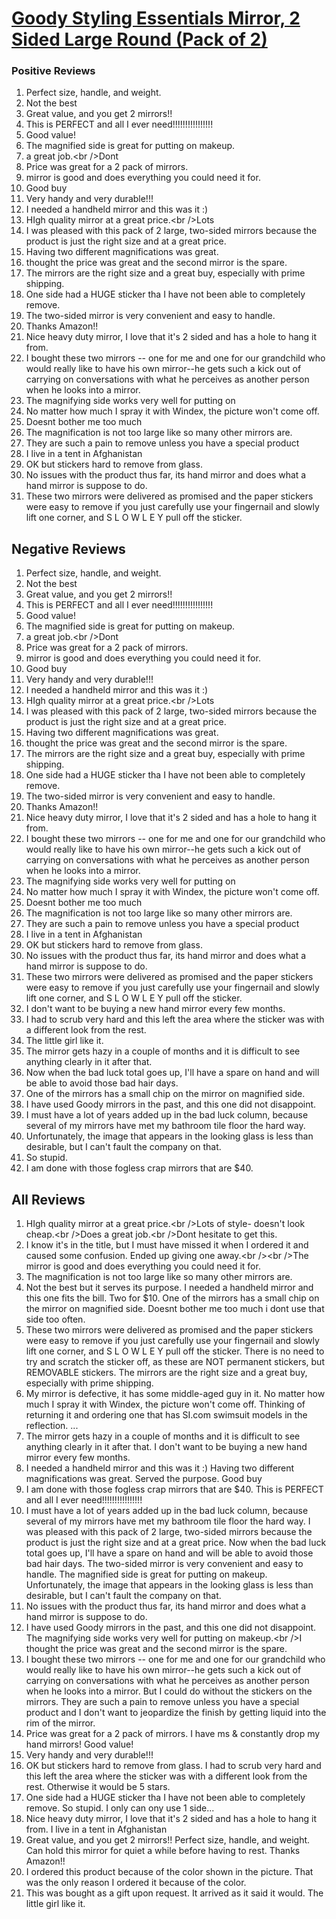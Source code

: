 # [Goody Styling Essentials Mirror, 2 Sided Large Round (Pack of 2)](https://products.checkmycream.com/products/Goody-Styling-Essentials-Mirror-2-Sided-Large-Round-(Pack-of-2).html)

### Positive Reviews

<ol>
      <li>Perfect size, handle, and weight.</li>
      <li>Not the best</li>
      <li>Great value, and you get 2 mirrors!!</li>
      <li>This is PERFECT and all I ever need!!!!!!!!!!!!!!!!</li>
      <li>Good value!</li>
      <li>The magnified side is great for putting on makeup.  </li>
      <li>a great job.&lt;br /&gt;Dont</li>
      <li>Price was great for a 2 pack of mirrors.</li>
      <li>mirror is good and does everything you could need it for.</li>
      <li>Good buy</li>
      <li>Very handy and very durable!!!</li>
      <li>I needed a handheld mirror and this was it :)  </li>
      <li>HIgh quality mirror at a great price.&lt;br /&gt;Lots</li>
      <li>I was pleased with this pack of 2 large, two-sided mirrors because the product is just the right size and at a great price.  </li>
      <li>Having two different magnifications was great.</li>
      <li>thought the price was great and the second mirror is the spare.</li>
      <li>The mirrors are the right size and a great buy, especially with prime shipping.</li>
      <li>One side had a HUGE sticker tha I have not been able to completely remove.</li>
      <li>The two-sided mirror is very convenient and easy to handle.  </li>
      <li>Thanks Amazon!!</li>
      <li>Nice heavy duty mirror, I love that it&#x27;s 2 sided and has a hole to hang it from.</li>
      <li>I bought these two mirrors -- one for me and one for our grandchild who would really like to have his own mirror--he gets such a kick out of carrying on conversations with what he perceives as another person when he looks into a mirror.  </li>
      <li>The magnifying side works very well for putting on</li>
      <li>No matter how much I spray it with Windex, the picture won&#x27;t come off.</li>
      <li>Doesnt bother me too much</li>
      <li>The magnification is not too large like so many other mirrors are.</li>
      <li>They are such a pain to remove unless you have a special product</li>
      <li>I live in a tent in Afghanistan</li>
      <li>OK but stickers hard to remove from glass.</li>
      <li>No issues with the product thus far, its hand mirror and does what a hand mirror is suppose to do.</li>
      <li>These two mirrors were delivered as promised and the paper stickers were easy to remove if you just carefully use your fingernail and slowly lift one corner, and S L O W L E Y pull off the sticker.  </li>
</ol>


<h2>Negative Reviews</h2>
<ol>
<li> Perfect size, handle, and weight.</li>
<li> Not the best</li>
<li> Great value, and you get 2 mirrors!!</li>
<li> This is PERFECT and all I ever need!!!!!!!!!!!!!!!!</li>
<li> Good value!</li>
<li> The magnified side is great for putting on makeup.  </li>
<li> a great job.&lt;br /&gt;Dont</li>
<li> Price was great for a 2 pack of mirrors.</li>
<li> mirror is good and does everything you could need it for.</li>
<li> Good buy</li>
<li> Very handy and very durable!!!</li>
<li> I needed a handheld mirror and this was it :)  </li>
<li> HIgh quality mirror at a great price.&lt;br /&gt;Lots</li>
<li> I was pleased with this pack of 2 large, two-sided mirrors because the product is just the right size and at a great price.  </li>
<li> Having two different magnifications was great.</li>
<li> thought the price was great and the second mirror is the spare.</li>
<li> The mirrors are the right size and a great buy, especially with prime shipping.</li>
<li> One side had a HUGE sticker tha I have not been able to completely remove.</li>
<li> The two-sided mirror is very convenient and easy to handle.  </li>
<li> Thanks Amazon!!</li>
<li> Nice heavy duty mirror, I love that it&#x27;s 2 sided and has a hole to hang it from.</li>
<li> I bought these two mirrors -- one for me and one for our grandchild who would really like to have his own mirror--he gets such a kick out of carrying on conversations with what he perceives as another person when he looks into a mirror.  </li>
<li> The magnifying side works very well for putting on</li>
<li> No matter how much I spray it with Windex, the picture won&#x27;t come off.</li>
<li> Doesnt bother me too much</li>
<li> The magnification is not too large like so many other mirrors are.</li>
<li> They are such a pain to remove unless you have a special product</li>
<li> I live in a tent in Afghanistan</li>
<li> OK but stickers hard to remove from glass.</li>
<li> No issues with the product thus far, its hand mirror and does what a hand mirror is suppose to do.</li>
<li> These two mirrors were delivered as promised and the paper stickers were easy to remove if you just carefully use your fingernail and slowly lift one corner, and S L O W L E Y pull off the sticker.  </li>
<li> I don&#x27;t want to be buying a new hand mirror every few months.</li>
<li> I had to scrub very hard and this left the area where the sticker was with a different look from the rest.  </li>
<li> The little girl like it.</li>
<li> The mirror gets hazy in a couple of months and it is difficult to see anything clearly in it after that.  </li>
<li> Now when the bad luck total goes up, I&#x27;ll have a spare on hand and will be able to avoid those bad hair days.  </li>
<li> One of the mirrors has a small chip on the mirror on magnified side.</li>
<li> I have used Goody mirrors in the past, and this one did not disappoint.</li>
<li> I must have a lot of years added up in the bad luck column, because several of my mirrors have met my bathroom tile floor the hard way.  </li>
<li> Unfortunately, the image that appears in the looking glass is less than desirable, but I can&#x27;t fault the company on that.</li>
<li> So stupid.</li>
<li> I am done with those fogless crap mirrors that are $40.  </li>
</ol>

<h2>All Reviews</h2>

<ol>
    <li> HIgh quality mirror at a great price.&lt;br /&gt;Lots of style- doesn&#x27;t look cheap.&lt;br /&gt;Does a great job.&lt;br /&gt;Dont hesitate to get this.</li>
    <li> I know it&#x27;s in the title, but I must have missed it when I ordered it and caused some confusion. Ended up giving one away.&lt;br /&gt;&lt;br /&gt;The mirror is good and does everything you could need it for.</li>
    <li> The magnification is not too large like so many other mirrors are.</li>
    <li> Not the best but it serves its purpose.  I needed a handheld mirror and this one fits the bill. Two for $10. One of the mirrors has a small chip on the mirror on magnified side. Doesnt bother me too much i dont use that side too often.</li>
    <li> These two mirrors were delivered as promised and the paper stickers were easy to remove if you just carefully use your fingernail and slowly lift one corner, and S L O W L E Y pull off the sticker.  There is no need to try and scratch the sticker off, as these are NOT permanent stickers, but REMOVABLE stickers. The mirrors are the right size and a great buy, especially with prime shipping.</li>
    <li> My mirror is defective, it has some middle-aged guy in it. No matter how much I spray it with Windex, the picture won&#x27;t come off. Thinking of returning it and ordering one that has SI.com swimsuit models in the reflection. ...</li>
    <li> The mirror gets hazy in a couple of months and it is difficult to see anything clearly in it after that.  I don&#x27;t want to be buying a new hand mirror every few months.</li>
    <li> I needed a handheld mirror and this was it :)  Having two different magnifications was great. Served the purpose. Good buy</li>
    <li> I am done with those fogless crap mirrors that are $40.  This is PERFECT and all I ever need!!!!!!!!!!!!!!!!</li>
    <li> I must have a lot of years added up in the bad luck column, because several of my mirrors have met my bathroom tile floor the hard way.  I was pleased with this pack of 2 large, two-sided mirrors because the product is just the right size and at a great price.  Now when the bad luck total goes up, I&#x27;ll have a spare on hand and will be able to avoid those bad hair days.  The two-sided mirror is very convenient and easy to handle.  The magnified side is great for putting on makeup.  Unfortunately, the image that appears in the looking glass is less than desirable, but I can&#x27;t fault the company on that.</li>
    <li> No issues with the product thus far, its hand mirror and does what a hand mirror is suppose to do.</li>
    <li> I have used Goody mirrors in the past, and this one did not disappoint. The magnifying side works very well for putting on makeup.&lt;br /&gt;I thought the price was great and the second mirror is the spare.</li>
    <li> I bought these two mirrors -- one for me and one for our grandchild who would really like to have his own mirror--he gets such a kick out of carrying on conversations with what he perceives as another person when he looks into a mirror.  But I could do without the stickers on the mirrors.  They are such a pain to remove unless you have a special product and I don&#x27;t want to jeopardize the finish by getting liquid into the rim of the mirror.</li>
    <li> Price was great for a 2 pack of mirrors. I have ms &amp; constantly drop my hand mirrors!  Good value!</li>
    <li> Very handy and very durable!!!</li>
    <li> OK but stickers hard to remove from glass. I had to scrub very hard and this left the area where the sticker was with a different look from the rest.  Otherwise it would be 5 stars.</li>
    <li> One side had a HUGE sticker tha I have not been able to completely remove. So stupid. I only can ony use 1 side...</li>
    <li> Nice heavy duty mirror, I love that it&#x27;s 2 sided and has a hole to hang it from. I live in a tent in Afghanistan</li>
    <li> Great value, and you get 2 mirrors!! Perfect size, handle, and weight. Can hold this mirror for quiet a while before having to rest.  Thanks Amazon!!</li>
    <li> I ordered this product because of the color shown in the picture.  That was the only reason I ordered it because of the color.</li>
    <li> This was bought as a gift upon request.  It arrived as it said it would.  The little girl like it.</li>
</ol>




